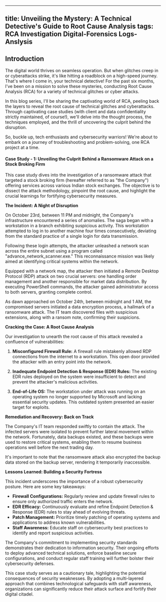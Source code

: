 
---
title: Unveiling the Mystery: A Technical Detective's Guide to Root Cause Analysis
tags: RCA Investigation Digital-Forensics Logs-Anslysis
---

## Introduction

The digital world thrives on seamless operation. But when glitches creep in or cyberattacks strike, it's like hitting a roadblock on a high-speed journey. That's where I come in, your technical detective! For the past six months, I've been on a mission to solve these mysteries, conducting Root Cause Analysis (RCA) for a variety of technical glitches or cyber attacks.

In this blog series, I'll be sharing the captivating world of RCA, peeling back the layers to reveal the root cause of technical glitches and cyberattacks. Through captivating case studies (with client and data confidentiality strictly maintained, of course!), we'll delve into the thought process, the techniques employed, and the thrill of uncovering the culprit behind the disruption.

So, buckle up, tech enthusiasts and cybersecurity warriors! We're about to embark on a journey of troubleshooting and problem-solving, one RCA project at a time.

#### Case Study - 1: Unveiling the Culprit Behind a Ransomware Attack on a Stock Broking Firm

This case study dives into the investigation of a ransomware attack that targeted a stock broking firm (hereafter referred to as "the Company") offering services across various Indian stock exchanges. The objective is to dissect the attack methodology, pinpoint the root cause, and highlight the crucial learnings for fortifying cybersecurity measures.

**The Incident: A Night of Disruption**

On October 23rd, between 11 PM and midnight, the Company's infrastructure encountered a series of anomalies. The saga began with a workstation in a branch exhibiting suspicious activity. This workstation attempted to log in to another machine four times consecutively, deviating from the standard practice of a single login for data transmission.

Following these login attempts, the attacker unleashed a network scan across the entire subnet using a program called "advance_network_scanner.exe." This reconnaissance mission was likely aimed at identifying critical systems within the network.

Equipped with a network map, the attacker then initiated a Remote Desktop Protocol (RDP) attack on two crucial servers: one handling order management and another responsible for market data distribution. By executing PowerShell commands, the attacker gained administrator access to both servers, granting complete control.

As dawn approached on October 24th, between midnight and 1 AM, the compromised servers initiated a data encryption process, a hallmark of a ransomware attack. The IT team discovered files with suspicious extensions, along with a ransom note, confirming their suspicions.

**Cracking the Case: A Root Cause Analysis**

Our investigation to unearth the root cause of this attack revealed a confluence of vulnerabilities:

1. **Misconfigured Firewall Rule:** A firewall rule mistakenly allowed RDP connections from the internet to a workstation. This open door provided the attacker with an entry point into the network.
    
2. **Inadequate Endpoint Detection & Response (EDR) Rules:** The existing EDR rules deployed on the system were insufficient to detect and prevent the attacker's malicious activities.
    
3. **End-of-Life OS:** The workstation under attack was running on an operating system no longer supported by Microsoft and lacking essential security updates. This outdated system presented an easier target for exploits.
    

**Remediation and Recovery: Back on Track**

The Company's IT team responded swiftly to contain the attack. The infected servers were isolated to prevent further lateral movement within the network. Fortunately, data backups existed, and these backups were used to restore critical systems, enabling them to resume business operations well before the next trading day.

It's important to note that the ransomware attack also encrypted the backup data stored on the backup server, rendering it temporarily inaccessible.

**Lessons Learned: Building a Security Fortress**

This incident underscores the importance of a robust cybersecurity posture. Here are some key takeaways:

- **Firewall Configurations:** Regularly review and update firewall rules to ensure only authorized traffic enters the network.
- **EDR Efficacy:** Continuously evaluate and refine Endpoint Detection & Response (EDR) rules to stay ahead of evolving threats.
- **Patch Management:** Prioritize timely patching of operating systems and applications to address known vulnerabilities.
- **Staff Awareness:** Educate staff on cybersecurity best practices to identify and report suspicious activities.

The Company's commitment to implementing security standards demonstrates their dedication to information security. Their ongoing efforts to deploy advanced technical solutions, enforce baseline secure configurations, and conduct regular staff training will further bolster their cybersecurity defenses.

This case study serves as a cautionary tale, highlighting the potential consequences of security weaknesses. By adopting a multi-layered approach that combines technological safeguards with staff awareness, organizations can significantly reduce their attack surface and fortify their digital citadel.

